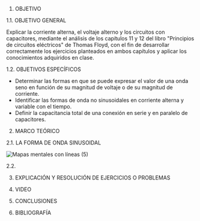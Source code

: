 1. OBJETIVO

1.1. OBJETIVO GENERAL

Explicar la corriente alterna, el voltaje alterno y los circuitos con capacitores, mediante el análisis de los capítulos 11 y 12 del libro "Principios de circuitos eléctricos" de Thomas Floyd, con el fin de desarrollar correctamente los ejercicios planteados en ambos capítulos y aplicar los conocimientos adquiridos en clase.

1.2. OBJETIVOS ESPECÍFICOS

- Determinar las formas en que se puede expresar el valor de una onda seno en función de su magnitud de voltaje o de su magnitud de corriente.
- Identificar las formas de onda no sinusoidales en corriente alterna y variable con el tiempo.
- Definir la capacitancia total de una conexión en serie y en paralelo de capacitores.

2. MARCO TEÓRICO

2.1. LA FORMA DE ONDA SINUSOIDAL

![Mapas mentales con líneas (5)](https://user-images.githubusercontent.com/94008521/149238708-8b89a5e5-a806-402c-8fa8-d747f1d60292.png)

2.2. 

3. EXPLICACIÓN Y RESOLUCIÓN DE EJERCICIOS O PROBLEMAS

4. VIDEO

5. CONCLUSIONES

6. BIBLIOGRAFÍA
